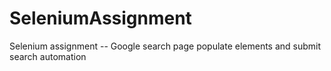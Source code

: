 # SeleniumAssignment
Selenium assignment -- Google search page populate elements and submit search automation
